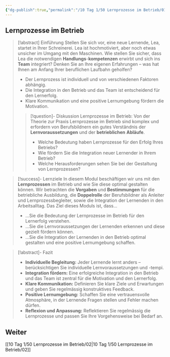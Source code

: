 ```yaml
---
{"dg-publish":true,"permalink":"/10 Tag 1/50 Lernprozesse im Betrieb/01/"}
---
```


## Lernprozesse im Betrieb

>[!abstract] Einführung
>Stellen Sie sich vor, eine neue Lernende, Lea, startet in Ihrer Schreinerei. Lea ist hochmotiviert, aber noch etwas unsicher im Umgang mit den Maschinen. Wie stellen Sie sicher, dass Lea die notwendigen **Handlungs**-**kompetenzen** erwirbt und sich ins **Team** integriert?  Denken Sie an Ihre eigenen Erfahrungen – was hat Ihnen am Anfang Ihrer beruflichen Laufbahn geholfen?
>
>* Der Lernprozess ist individuell und von verschiedenen Faktoren abhängig.
>* Die Integration in den Betrieb und das Team ist entscheidend für den Lernerfolg.
>* Klare Kommunikation und eine positive Lernumgebung fördern die Motivation.
>>[!question]- Diskussion Lernprozesse im Betrieb:  Von der Theorie zur Praxis
>>Lernprozesse im Betrieb sind komplex und erfordern von Berufsbildnern ein gutes Verständnis der **Lernvoraussetzungen** und der **betrieblichen** **Abläufe**.  
>>* Welche Bedeutung haben Lernprozesse für den Erfolg Ihres Betriebs?
>>* Wie fördern Sie die Integration neuer Lernender in Ihrem Betrieb?
>>* Welche Herausforderungen sehen Sie bei der Gestaltung von Lernprozessen?

> [!success]- Lernziele
>In diesem Modul beschäftigen wir uns mit den **Lernprozessen** im Betrieb und wie Sie diese optimal gestalten können. Wir betrachten die **Vorgaben** und **Bestimmungen** für die betriebliche Ausbildung, die **Doppelrolle** der Berufsbildner als Anleiter und Lernprozessbegleiter, sowie die Integration der Lernenden in den Arbeitsalltag.
>Das Ziel dieses Moduls ist, dass…
>* …Sie die Bedeutung der Lernprozesse im Betrieb für den Lernerfolg verstehen.
>* …Sie die Lernvoraussetzungen der Lernenden erkennen und diese gezielt fördern können.
>* …Sie die Integration der Lernenden in den Betrieb optimal gestalten und eine positive Lernumgebung schaffen.

>[!abstract]- Fazit
>* **Individuelle Begleitung:** Jeder Lernende lernt anders –  berücksichtigen Sie individuelle Lernvoraussetzungen und -tempi.
>* **Integration fördern:** Eine erfolgreiche Integration in den Betrieb und das Team ist zentral für die Motivation und den Lernerfolg.
>* **Klare Kommunikation:**  Definieren Sie klare Ziele und Erwartungen und geben Sie regelmässig konstruktives Feedback.
>* **Positive Lernumgebung:** Schaffen Sie eine vertrauensvolle Atmosphäre, in der Lernende Fragen stellen und Fehler machen dürfen.
>* **Reflexion und Anpassung:** Reflektieren Sie regelmässig die Lernprozesse und passen Sie Ihre Vorgehensweise bei Bedarf an.


## Weiter
[[10 Tag 1/50 Lernprozesse im Betrieb/02\|10 Tag 1/50 Lernprozesse im Betrieb/02]]
